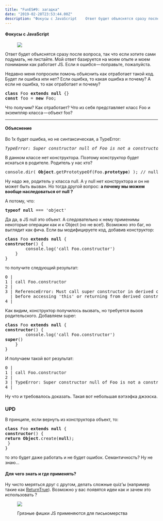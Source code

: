 ```yaml
---
title: "FunES#9: загадка"
date: "2019-02-28T23:53:44.00Z"
description: "Фокусы с JavaScript    Ответ будет объяснятся сразу после вопроса, так что если хотите сами подумать, не листайте. Мой ответ баз"
---
```


<!--kg-card-begin: html--><h4>Фокусы с JavaScript</h4>
<figure>
<p><img data-width="764" data-height="322" src="https://cdn-images-1.medium.com/max/800/1*ZwJ71TabMHhKTN_ke9uvCA.jpeg"><br />
</figure>
<p>Ответ будет объяснятся сразу после вопроса, так что если хотите сами подумать, не листайте. Мой ответ базируется на моем опыте и моем понимании как работает JS. Если я ошибся — поправьте, пожалуйста.</p>
<p>Недавно меня попросили помочь объяснить как отработает такой код. Будет ли ошибка или нет? Если ошибка, то какая ошибка и почему? А если не ошибка, то как отработает и почему?</p>
<pre><strong>class</strong> Foo <strong>extends</strong> <strong>null</strong> {}<br><strong>const</strong> foo = <strong>new</strong> Foo;</pre>
<p>Что получим? Как отработает? Что из себя представляет класс Foo и экземпляр класса — объект foo?</p>
<hr>
<h4>Объяснение</h4>
<p>Во 1х будет ошибка, но не синтаксическая, а TypeError:</p>
<pre><em>TypeError: Super constructor null of Foo is not a constructor</em></pre>
<p>В данном классе нет конструктора. Поэтому конструктор будет искаться в родителе. Родитель у нас кто?</p>
<pre>console.dir( <strong>Object</strong>.getPrototypeOf(Foo.<strong>prototype</strong>) ); // null</pre>
<p>Ну надо же, родитель у класса null. А у null нет конструктора и он не может быть вызван. Но тогда другой вопрос: <strong>а почему мы можем вообще наследоваться от null ?</strong></p>
<p>А потому, что:</p>
<pre><strong>typeof</strong> <strong>null</strong> === 'object'</pre>
<p>Да да, в JS null это объект. А следовательно к нему применимы некоторые операции как и к Object (но не все!). Возможно это баг, но выглядит как фича. Если вы модифицируете код, добавив конструктор:</p>
<pre><strong>class</strong> Foo <strong>extends</strong> <strong>null</strong> {<br><strong>constructor</strong>() {<br>        console.log('call Foo.constructor')<br>    }<br>}</pre>
<p>то получите следующий результат:</p>
<pre>0 |<br>1 | call Foo.constructor<br>2 |<br>3 | ReferenceError: Must call super constructor in derived class<br>  | before accessing 'this' or returning from derived constructor<br>4 |</pre>
<p>Как видим, конструктор получилось вызвать, но требуется вызов родительского. Добавляем super:</p>
<pre><strong>class</strong> Foo <strong>extends</strong> <strong>null</strong> {<br><strong>constructor</strong>() {<br>        console.log('call Foo.constructor')<br><strong>super</strong>()<br>    }<br>}</pre>
<p>И получаем такой вот результат:</p>
<pre>0 |<br>1 | call Foo.constructor<br>2 |<br>3 | TypeError: Super constructor null of Foo is not a constructor<br>4 |</pre>
<p>Ну что и требовалось доказать. Такая вот небольшая вэтээфка джээска.</p>
<h3>UPD</h3>
<p>В принципе, если вернуть из конструктора объект, то:</p>
<pre><strong>class</strong> Foo <strong>extends</strong> <strong>null</strong> {<br><strong>constructor</strong>() {<br><strong>return</strong> <strong>Object</strong>.create(<strong>null</strong>);<br> }<br>}</pre>
<p>то это будет даже работать и не будет ошибок. Семантичность? Ну не знаю…</p>
<h4>Для чего знать и где применять?</h4>
<p>Ну чисто меряться друг с другом, делать сложные quiz’ы (например такие как <a href="https://alf.nu/ReturnTrue" target="_blank" rel="noopener noreferrer">ReturnTrue</a>). Возможно у вас появятся идеи как и зачем это использовать ?</p>
<figure class="wp-caption">
<p><img data-width="640" data-height="640" src="https://cdn-images-1.medium.com/max/800/1*qU5AuxRJ8mKowL9gKx_IMA.jpeg"><figcaption class="wp-caption-text">Грязные фишки JS применяются для писькомерства</figcaption></figure>

<!--kg-card-end: html-->


